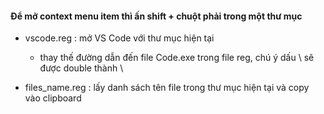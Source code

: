 #### Để mở context menu item thì ấn shift + chuột phải trong một thư mục

- vscode.reg : mở VS Code với thư mục hiện tại
  + thay thế đường dẫn đến file Code.exe trong file reg, chú ý dấu \ sẽ được double thành \\
  
- files_name.reg : lấy danh sách tên file trong thư mục hiện tại và copy vào clipboard
